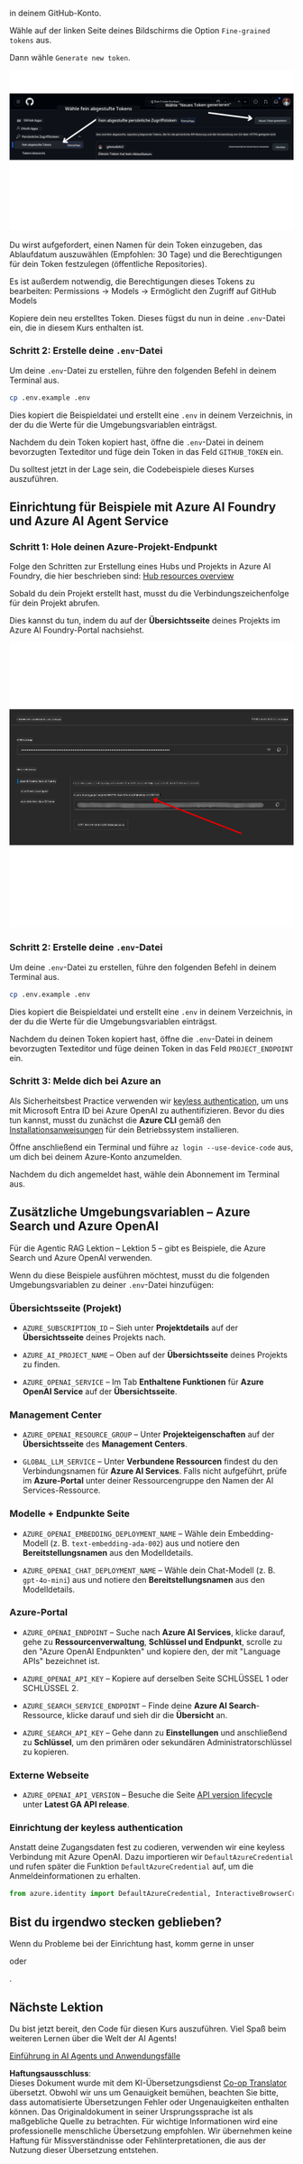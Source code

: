 <!--
CO_OP_TRANSLATOR_METADATA:
{
  "original_hash": "76945069b52a49cd0432ae3e0b0ba22e",
  "translation_date": "2025-07-12T07:42:40+00:00",
  "source_file": "00-course-setup/README.md",
  "language_code": "de"
}
-->
in deinem GitHub-Konto.

Wähle auf der linken Seite deines Bildschirms die Option `Fine-grained tokens` aus.

Dann wähle `Generate new token`.

![Generate Token](../../../translated_images/generate-token.9748d7585dd004cb4119b5aac724baff49c3a85791701b5e8ba3274b037c5b66.de.png)

Du wirst aufgefordert, einen Namen für dein Token einzugeben, das Ablaufdatum auszuwählen (Empfohlen: 30 Tage) und die Berechtigungen für dein Token festzulegen (öffentliche Repositories).

Es ist außerdem notwendig, die Berechtigungen dieses Tokens zu bearbeiten: Permissions -> Models -> Ermöglicht den Zugriff auf GitHub Models

Kopiere dein neu erstelltes Token. Dieses fügst du nun in deine `.env`-Datei ein, die in diesem Kurs enthalten ist.

### Schritt 2: Erstelle deine `.env`-Datei

Um deine `.env`-Datei zu erstellen, führe den folgenden Befehl in deinem Terminal aus.

```bash
cp .env.example .env
```

Dies kopiert die Beispieldatei und erstellt eine `.env` in deinem Verzeichnis, in der du die Werte für die Umgebungsvariablen einträgst.

Nachdem du dein Token kopiert hast, öffne die `.env`-Datei in deinem bevorzugten Texteditor und füge dein Token in das Feld `GITHUB_TOKEN` ein.

Du solltest jetzt in der Lage sein, die Codebeispiele dieses Kurses auszuführen.

## Einrichtung für Beispiele mit Azure AI Foundry und Azure AI Agent Service

### Schritt 1: Hole deinen Azure-Projekt-Endpunkt

Folge den Schritten zur Erstellung eines Hubs und Projekts in Azure AI Foundry, die hier beschrieben sind: [Hub resources overview](https://learn.microsoft.com/en-us/azure/ai-foundry/concepts/ai-resources)

Sobald du dein Projekt erstellt hast, musst du die Verbindungszeichenfolge für dein Projekt abrufen.

Dies kannst du tun, indem du auf der **Übersichtsseite** deines Projekts im Azure AI Foundry-Portal nachsiehst.

![Project Connection String](../../../translated_images/project-endpoint.8cf04c9975bbfbf18f6447a599550edb052e52264fb7124d04a12e6175e330a5.de.png)

### Schritt 2: Erstelle deine `.env`-Datei

Um deine `.env`-Datei zu erstellen, führe den folgenden Befehl in deinem Terminal aus.

```bash
cp .env.example .env
```

Dies kopiert die Beispieldatei und erstellt eine `.env` in deinem Verzeichnis, in der du die Werte für die Umgebungsvariablen einträgst.

Nachdem du deinen Token kopiert hast, öffne die `.env`-Datei in deinem bevorzugten Texteditor und füge deinen Token in das Feld `PROJECT_ENDPOINT` ein.

### Schritt 3: Melde dich bei Azure an

Als Sicherheitsbest Practice verwenden wir [keyless authentication](https://learn.microsoft.com/azure/developer/ai/keyless-connections?tabs=csharp%2Cazure-cli?WT.mc_id=academic-105485-koreyst), um uns mit Microsoft Entra ID bei Azure OpenAI zu authentifizieren. Bevor du dies tun kannst, musst du zunächst die **Azure CLI** gemäß den [Installationsanweisungen](https://learn.microsoft.com/cli/azure/install-azure-cli?WT.mc_id=academic-105485-koreyst) für dein Betriebssystem installieren.

Öffne anschließend ein Terminal und führe `az login --use-device-code` aus, um dich bei deinem Azure-Konto anzumelden.

Nachdem du dich angemeldet hast, wähle dein Abonnement im Terminal aus.

## Zusätzliche Umgebungsvariablen – Azure Search und Azure OpenAI

Für die Agentic RAG Lektion – Lektion 5 – gibt es Beispiele, die Azure Search und Azure OpenAI verwenden.

Wenn du diese Beispiele ausführen möchtest, musst du die folgenden Umgebungsvariablen zu deiner `.env`-Datei hinzufügen:

### Übersichtsseite (Projekt)

- `AZURE_SUBSCRIPTION_ID` – Sieh unter **Projektdetails** auf der **Übersichtsseite** deines Projekts nach.

- `AZURE_AI_PROJECT_NAME` – Oben auf der **Übersichtsseite** deines Projekts zu finden.

- `AZURE_OPENAI_SERVICE` – Im Tab **Enthaltene Funktionen** für **Azure OpenAI Service** auf der **Übersichtsseite**.

### Management Center

- `AZURE_OPENAI_RESOURCE_GROUP` – Unter **Projekteigenschaften** auf der **Übersichtsseite** des **Management Centers**.

- `GLOBAL_LLM_SERVICE` – Unter **Verbundene Ressourcen** findest du den Verbindungsnamen für **Azure AI Services**. Falls nicht aufgeführt, prüfe im **Azure-Portal** unter deiner Ressourcengruppe den Namen der AI Services-Ressource.

### Modelle + Endpunkte Seite

- `AZURE_OPENAI_EMBEDDING_DEPLOYMENT_NAME` – Wähle dein Embedding-Modell (z. B. `text-embedding-ada-002`) aus und notiere den **Bereitstellungsnamen** aus den Modelldetails.

- `AZURE_OPENAI_CHAT_DEPLOYMENT_NAME` – Wähle dein Chat-Modell (z. B. `gpt-4o-mini`) aus und notiere den **Bereitstellungsnamen** aus den Modelldetails.

### Azure-Portal

- `AZURE_OPENAI_ENDPOINT` – Suche nach **Azure AI Services**, klicke darauf, gehe zu **Ressourcenverwaltung**, **Schlüssel und Endpunkt**, scrolle zu den "Azure OpenAI Endpunkten" und kopiere den, der mit "Language APIs" bezeichnet ist.

- `AZURE_OPENAI_API_KEY` – Kopiere auf derselben Seite SCHLÜSSEL 1 oder SCHLÜSSEL 2.

- `AZURE_SEARCH_SERVICE_ENDPOINT` – Finde deine **Azure AI Search**-Ressource, klicke darauf und sieh dir die **Übersicht** an.

- `AZURE_SEARCH_API_KEY` – Gehe dann zu **Einstellungen** und anschließend zu **Schlüssel**, um den primären oder sekundären Administratorschlüssel zu kopieren.

### Externe Webseite

- `AZURE_OPENAI_API_VERSION` – Besuche die Seite [API version lifecycle](https://learn.microsoft.com/en-us/azure/ai-services/openai/api-version-deprecation#latest-ga-api-release) unter **Latest GA API release**.

### Einrichtung der keyless authentication

Anstatt deine Zugangsdaten fest zu codieren, verwenden wir eine keyless Verbindung mit Azure OpenAI. Dazu importieren wir `DefaultAzureCredential` und rufen später die Funktion `DefaultAzureCredential` auf, um die Anmeldeinformationen zu erhalten.

```python
from azure.identity import DefaultAzureCredential, InteractiveBrowserCredential
```

## Bist du irgendwo stecken geblieben?

Wenn du Probleme bei der Einrichtung hast, komm gerne in unser

oder

.

## Nächste Lektion

Du bist jetzt bereit, den Code für diesen Kurs auszuführen. Viel Spaß beim weiteren Lernen über die Welt der AI Agents!

[Einführung in AI Agents und Anwendungsfälle](../01-intro-to-ai-agents/README.md)

**Haftungsausschluss**:  
Dieses Dokument wurde mit dem KI-Übersetzungsdienst [Co-op Translator](https://github.com/Azure/co-op-translator) übersetzt. Obwohl wir uns um Genauigkeit bemühen, beachten Sie bitte, dass automatisierte Übersetzungen Fehler oder Ungenauigkeiten enthalten können. Das Originaldokument in seiner Ursprungssprache ist als maßgebliche Quelle zu betrachten. Für wichtige Informationen wird eine professionelle menschliche Übersetzung empfohlen. Wir übernehmen keine Haftung für Missverständnisse oder Fehlinterpretationen, die aus der Nutzung dieser Übersetzung entstehen.